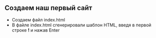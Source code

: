 ## Создаем наш первый сайт
* Создаем файл index.html
* В файле index.html сгенерировали шаблон HTML, введя в первой строке **!** и нажав Enter
